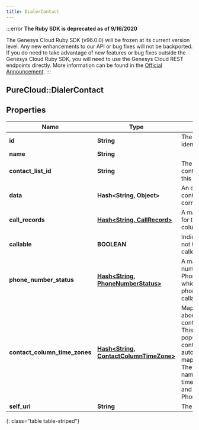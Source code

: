 ```yaml
---
title: DialerContact
---
```


:::error
**The Ruby SDK is deprecated as of 9/16/2020**

The Genesys Cloud Ruby SDK (v96.0.0) will be frozen at its current version level. Any new enhancements to our API or bug fixes will not be backported. If you do need to take advantage of new features or bug fixes outside the Genesys Cloud Ruby SDK, you will need to use the Genesys Cloud REST endpoints directly. More information can be found in the [Official Announcement](https://developer.mypurecloud.com/forum/t/announcement-genesys-cloud-ruby-sdk-end-of-life/8850).
:::


## PureCloud::DialerContact

## Properties

|Name | Type | Description | Notes|
|------------ | ------------- | ------------- | -------------|
| **id** | **String** | The globally unique identifier for the object. | [optional] |
| **name** | **String** |  | [optional] |
| **contact_list_id** | **String** | The identifier of the contact list containing this contact. | |
| **data** | **Hash&lt;String, Object&gt;** | An ordered map of the contact&#39;s columns and corresponding values. | |
| **call_records** | [**Hash&lt;String, CallRecord&gt;**](CallRecord.html) | A map of call records for the contact phone columns. | [optional] |
| **callable** | **BOOLEAN** | Indicates whether or not the contact can be called. | [optional] |
| **phone_number_status** | [**Hash&lt;String, PhoneNumberStatus&gt;**](PhoneNumberStatus.html) | A map of phone number columns to PhoneNumberStatuses, which indicate if the phone number is callable or not. | [optional] |
| **contact_column_time_zones** | [**Hash&lt;String, ContactColumnTimeZone&gt;**](ContactColumnTimeZone.html) | Map containing data about the timezone the contact is mapped to. This will only be populated if the contact list has automatic timezone mapping turned on. The key is the column name. The value is the timezone it mapped to and the type of column: Phone or Zip | [optional] |
| **self_uri** | **String** | The URI for this object | [optional] |
{: class="table table-striped"}


